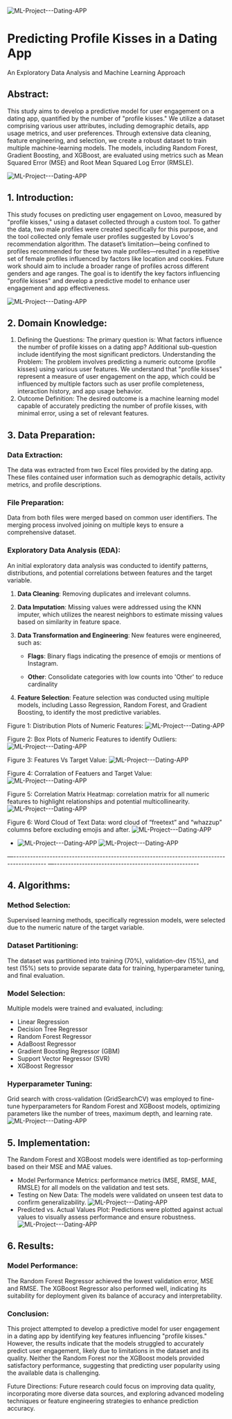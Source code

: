![ML-Project---Dating-APP](LOVOO_LOGO.PNG)

# Predicting Profile Kisses in a Dating App 
An Exploratory Data Analysis and Machine Learning Approach
## Abstract:
This study aims to develop a predictive model for user engagement on a dating app, quantified by the number of "profile kisses." We utilize a dataset comprising various user attributes, including demographic details, app usage metrics, and user preferences. Through extensive data cleaning, feature engineering, and selection, we create a robust dataset to train multiple machine-learning models. The models, including Random Forest, Gradient Boosting, and XGBoost, are evaluated using metrics such as Mean Squared Error (MSE) and Root Mean Squared Log Error (RMSLE).

![ML-Project---Dating-APP](pic14.png)
## 1. Introduction:
This study focuses on predicting user engagement on Lovoo, measured by "profile kisses," using a dataset collected through a custom tool. To gather the data, two male profiles were created specifically for this purpose, and the tool collected only female user profiles suggested by Lovoo's recommendation algorithm. 
The dataset’s limitation—being confined to profiles recommended for these two male profiles—resulted in a repetitive set of female profiles influenced by factors like location and cookies. Future work should aim to include a broader range of profiles across different genders and age ranges. The goal is to identify the key factors influencing "profile kisses" and develop a predictive model to enhance user engagement and app effectiveness.

![ML-Project---Dating-APP](pic15.PNG)

## 2. Domain Knowledge:
1. Defining the Questions: The primary question is: What factors influence the number of profile kisses on a dating app? Additional sub-question include identifying the most significant predictors.
Understanding the Problem: The problem involves predicting a numeric outcome (profile kisses) using various user features. We understand that "profile kisses" represent a measure of user engagement on the app, which could be influenced by multiple factors such as user profile completeness, interaction history, and app usage behavior.
2. Outcome Definition: The desired outcome is a machine learning model capable of accurately predicting the number of profile kisses, with minimal error, using a set of relevant features.

## 3. Data Preparation:
### Data Extraction:
The data was extracted from two Excel files provided by the dating app. These files contained user information such as demographic details, activity metrics, and profile descriptions.
### File Preparation: 
Data from both files were merged based on common user identifiers. The merging process involved joining on multiple keys to ensure a comprehensive dataset.
### Exploratory Data Analysis (EDA): 
An initial exploratory data analysis was conducted to identify patterns, distributions, and potential correlations between features and the target variable.

1. **Data Cleaning**: Removing duplicates and irrelevant columns.

2. **Data Imputation**: Missing values were addressed using the KNN imputer, which utilizes the nearest neighbors to estimate missing values based on similarity in feature space.

3. **Data Transformation and Engineering**: New features were engineered, such as:

      - **Flags**: Binary flags indicating the presence of emojis or mentions of Instagram.
      
      - **Other**: Consolidate categories with low counts into 'Other' to reduce cardinality      

4. **Feature Selection**: Feature selection was conducted using multiple models, including Lasso Regression, Random Forest, and Gradient Boosting, to identify the most predictive variables.

Figure 1: Distribution Plots of Numeric Features: 
![ML-Project---Dating-APP](PIC1.PNG)

Figure 2: Box Plots of Numeric Features to identify Outliers: 
![ML-Project---Dating-APP](PIC2.PNG)

Figure 3: Features Vs Target Value: 
![ML-Project---Dating-APP](PIC3.PNG)

Figure 4: Corralation of Featuers and Target Value: 
![ML-Project---Dating-APP](PIC4.PNG)

Figure 5: Correlation Matrix Heatmap: correlation matrix for all numeric features to highlight relationships and potential multicollinearity.
![ML-Project---Dating-APP](PIC5.PNG)

Figure 6: Word Cloud of Text Data: word cloud of “freetext” and “whazzup” columns before excluding emojis and after.
![ML-Project---Dating-APP](PIC8.PNG)
- ![ML-Project---Dating-APP](pic13.PNG)
![ML-Project---Dating-APP](PIC9.PNG)

—------------------------------------------------------------------------------------------
—----------------------------------------------------
      
## 4. Algorithms:

### Method Selection: 
Supervised learning methods, specifically regression models, were selected due to the numeric nature of the target variable.
### Dataset Partitioning: 
The dataset was partitioned into training (70%), validation-dev (15%), and test (15%) sets to provide separate data for training, hyperparameter tuning, and final evaluation.
### Model Selection: 
Multiple models were trained and evaluated, including:
- Linear Regression
- Decision Tree Regressor
- Random Forest Regressor
- AdaBoost Regressor
- Gradient Boosting Regressor (GBM)
- Support Vector Regressor (SVR)
- XGBoost Regressor
### Hyperparameter Tuning: 
Grid search with cross-validation (GridSearchCV) was employed to fine-tune hyperparameters for Random Forest and XGBoost models, optimizing parameters like the number of trees, maximum depth, and learning rate.
![ML-Project---Dating-APP](PIC10.PNG)


## 5. Implementation:
The Random Forest and XGBoost models were identified as top-performing based on their MSE and MAE values.
- Model Performance Metrics: performance metrics (MSE, RMSE, MAE, RMSLE) for all models on the validation and test sets.
- Testing on New Data: The models were validated on unseen test data to confirm generalizability.
  ![ML-Project---Dating-APP](PIC11.PNG)
- Predicted vs. Actual Values Plot:
 Predictions were plotted against actual values to visually assess performance and ensure robustness.
![ML-Project---Dating-APP](PIC12.PNG)


## 6. Results:
### Model Performance: 
The Random Forest Regressor achieved the lowest validation error, MSE and RMSE. The XGBoost Regressor also performed well, indicating its suitability for deployment given its balance of accuracy and interpretability.

### Conclusion:
This project attempted to develop a predictive model for user engagement in a dating app by identifying key features influencing "profile kisses." 
However, the results indicate that the models struggled to accurately predict user engagement, likely due to limitations in the dataset and its quality. Neither the Random Forest nor the XGBoost models provided satisfactory performance, suggesting that predicting user popularity using the available data is challenging.

Future Directions: Future research could focus on improving data quality, incorporating more diverse data sources, and exploring advanced modeling techniques or feature engineering strategies to enhance prediction accuracy.
